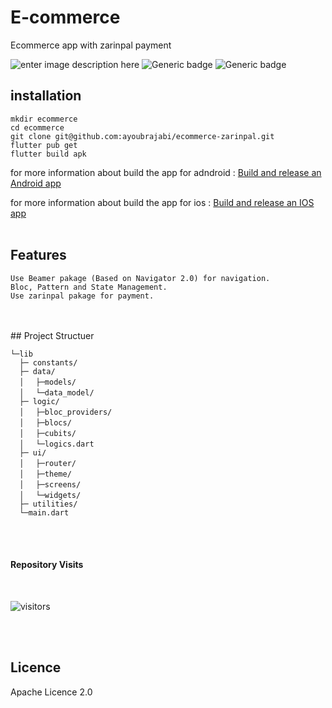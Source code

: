 # E-commerce

Ecommerce app with zarinpal payment

![enter image description here](https://s4.uupload.ir/files/ecommerce-zarinpal_4dj1.png)
![Generic badge](https://img.shields.io/badge/Dart-0175C2?style=for-the-badge&logo=dart&logoColor=white) ![Generic badge](https://img.shields.io/badge/Flutter-02569B?style=for-the-badge&logo=flutter&logoColor=white)
<br />

## installation

    mkdir ecommerce
    cd ecommerce
    git clone git@github.com:ayoubrajabi/ecommerce-zarinpal.git
    flutter pub get
    flutter build apk


for more information about build the app for adndroid :
[Build and release an Android app](https://flutter.dev/docs/deployment/android)

for more information about build the app for ios :
[Build and release an IOS app](https://flutter.dev/docs/deployment/ios)
<br />
<br />
## Features


    Use Beamer pakage (Based on Navigator 2.0) for navigation.
    Bloc, Pattern and State Management.
    Use zarinpal pakage for payment.

<br />
<br />
## Project Structuer


    └─lib
      ├─ constants/
      ├─ data/
      │　 ├─models/
      │　 └─data_model/
      ├─ logic/
      │　 ├─bloc_providers/
      │　 ├─blocs/
      │　 ├─cubits/
      │　 └─logics.dart
      ├─ ui/
      │　 ├─router/
      │　 ├─theme/
      │　 ├─screens/
      │　 └─widgets/
      ├─ utilities/
      └─main.dart


<br />
<br />

#### Repository Visits
<br />

![visitors](https://visitor-badge.glitch.me/badge?page_id=ayoubrajabi.ecommerce-zarinpal)

<br />
<br />

## Licence

Apache Licence 2.0
